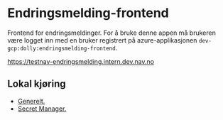 # Endringsmelding-frontend

Frontend for endringsmeldinger. For å bruke denne appen må brukeren være logget inn med en bruker registrert på
azure-applikasjonen `dev-gcp:dolly:endringsmelding-frontend`.

https://testnav-endringsmelding.intern.dev.nav.no

## Lokal kjøring
* [Generelt.](../../docs/local_general.md)
* [Secret Manager.](../../docs/local_secretmanager.md)
